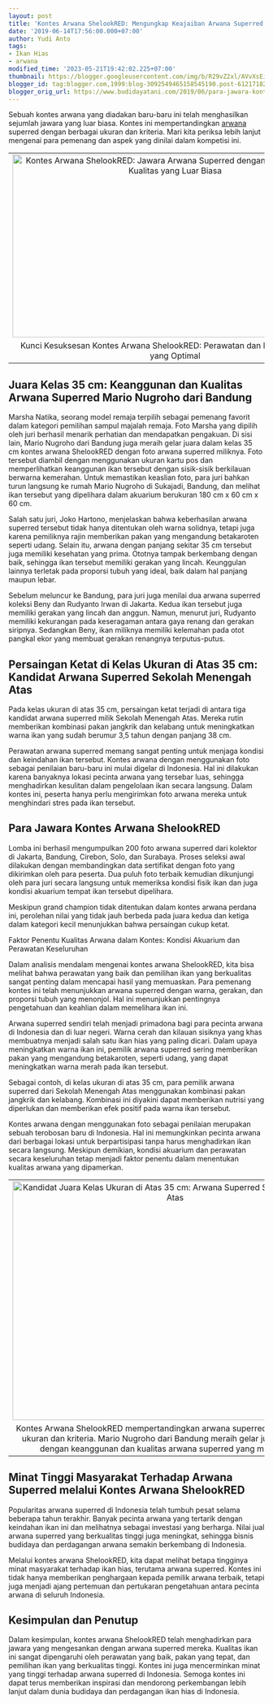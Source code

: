 ```yaml
---
layout: post
title: 'Kontes Arwana ShelookRED: Mengungkap Keajaiban Arwana Superred yang Menakjubkan!'
date: '2019-06-14T17:56:00.000+07:00'
author: Yudi Anto
tags:
- Ikan Hias
- arwana
modified_time: '2023-05-21T19:42:02.225+07:00'
thumbnail: https://blogger.googleusercontent.com/img/b/R29vZ2xl/AVvXsEi2UiEegD33SXIuBZY7s3s06sZWcakKnYn5dg9aNgjU4GCyCzMeOgjKG4GAU7jUpdB65COlKZe70oQtKYUWpfN5LA6Q4VD0hg-cmLX6z0VbRbjW1j4kLz1XiT3Vq3vXCDF33QUcK0IWCQar1vO3VM5-2pXBwlduQ2nGKM477RHBGW5PxW0PEemaS8AGEg/s72-w640-c-h360/Arwana%20ShelookRED.jpg
blogger_id: tag:blogger.com,1999:blog-3092549465158545190.post-612171822275353112
blogger_orig_url: https://www.budidayatani.com/2019/06/para-jawara-kontes-arwana-shelookred.html
---
```


<p>Sebuah kontes arwana yang diadakan baru-baru ini telah menghasilkan sejumlah jawara yang luar biasa. Kontes ini mempertandingkan <a href="https://www.budidayatani.com/search/label/arwana">arwana</a> superred dengan berbagai ukuran dan kriteria. Mari kita periksa lebih lanjut mengenai para pemenang dan aspek yang dinilai dalam kompetisi ini.</p><table align="center" cellpadding="0" cellspacing="0" class="tr-caption-container" style="margin-left: auto; margin-right: auto;"><tbody><tr><td style="text-align: center;"><a href="https://blogger.googleusercontent.com/img/b/R29vZ2xl/AVvXsEi2UiEegD33SXIuBZY7s3s06sZWcakKnYn5dg9aNgjU4GCyCzMeOgjKG4GAU7jUpdB65COlKZe70oQtKYUWpfN5LA6Q4VD0hg-cmLX6z0VbRbjW1j4kLz1XiT3Vq3vXCDF33QUcK0IWCQar1vO3VM5-2pXBwlduQ2nGKM477RHBGW5PxW0PEemaS8AGEg/s2133/Arwana%20ShelookRED.jpg" style="margin-left: auto; margin-right: auto;"><img alt="Kontes Arwana ShelookRED: Jawara Arwana Superred dengan Keanggunan dan Kualitas yang Luar Biasa" border="0" data-original-height="1200" data-original-width="2133" height="360" src="https://blogger.googleusercontent.com/img/b/R29vZ2xl/AVvXsEi2UiEegD33SXIuBZY7s3s06sZWcakKnYn5dg9aNgjU4GCyCzMeOgjKG4GAU7jUpdB65COlKZe70oQtKYUWpfN5LA6Q4VD0hg-cmLX6z0VbRbjW1j4kLz1XiT3Vq3vXCDF33QUcK0IWCQar1vO3VM5-2pXBwlduQ2nGKM477RHBGW5PxW0PEemaS8AGEg/w640-h360/Arwana%20ShelookRED.jpg" width="640" /></a></td></tr><tr><td class="tr-caption" style="text-align: center;">Kunci Kesuksesan Kontes Arwana ShelookRED: Perawatan dan Kondisi Akuarium yang Optimal</td></tr></tbody></table><h2>Juara Kelas 35 cm: Keanggunan dan Kualitas Arwana Superred Mario Nugroho dari Bandung</h2><p>Marsha Natika, seorang model remaja terpilih sebagai pemenang favorit dalam kategori pemilihan sampul majalah remaja. Foto Marsha yang dipilih oleh juri berhasil menarik perhatian dan mendapatkan pengakuan. Di sisi lain, Mario Nugroho dari Bandung juga meraih gelar juara dalam kelas 35 cm kontes arwana ShelookRED dengan foto arwana superred miliknya. Foto tersebut diambil dengan menggunakan ukuran kartu pos dan memperlihatkan keanggunan ikan tersebut dengan sisik-sisik berkilauan berwarna kemerahan. Untuk memastikan keaslian foto, para juri bahkan turun langsung ke rumah Mario Nugroho di Sukajadi, Bandung, dan melihat ikan tersebut yang dipelihara dalam akuarium berukuran 180 cm x 60 cm x 60 cm.</p><p>Salah satu juri, Joko Hartono, menjelaskan bahwa keberhasilan arwana superred tersebut tidak hanya ditentukan oleh warna solidnya, tetapi juga karena pemiliknya rajin memberikan pakan yang mengandung betakaroten seperti udang. Selain itu, arwana dengan panjang sekitar 35 cm tersebut juga memiliki kesehatan yang prima. Ototnya tampak berkembang dengan baik, sehingga ikan tersebut memiliki gerakan yang lincah. Keunggulan lainnya terletak pada proporsi tubuh yang ideal, baik dalam hal panjang maupun lebar.</p><p>Sebelum meluncur ke Bandung, para juri juga menilai dua arwana superred koleksi Beny dan Rudyanto Irwan di Jakarta. Kedua ikan tersebut juga memiliki gerakan yang lincah dan anggun. Namun, menurut juri, Rudyanto memiliki kekurangan pada keseragaman antara gaya renang dan gerakan siripnya. Sedangkan Beny, ikan miliknya memiliki kelemahan pada otot pangkal ekor yang membuat gerakan renangnya terputus-putus.</p><h2>Persaingan Ketat di Kelas Ukuran di Atas 35 cm: Kandidat Arwana Superred Sekolah Menengah Atas</h2><p>Pada kelas ukuran di atas 35 cm, persaingan ketat terjadi di antara tiga kandidat arwana superred milik Sekolah Menengah Atas. Mereka rutin memberikan kombinasi pakan jangkrik dan kelabang untuk meningkatkan warna ikan yang sudah berumur 3,5 tahun dengan panjang 38 cm.</p><p>Perawatan arwana superred memang sangat penting untuk menjaga kondisi dan keindahan ikan tersebut. Kontes arwana dengan menggunakan foto sebagai penilaian baru-baru ini mulai digelar di Indonesia. Hal ini dilakukan karena banyaknya lokasi pecinta arwana yang tersebar luas, sehingga menghadirkan kesulitan dalam pengelolaan ikan secara langsung. Dalam kontes ini, peserta hanya perlu mengirimkan foto arwana mereka untuk menghindari stres pada ikan tersebut.</p><h2>Para Jawara Kontes Arwana ShelookRED</h2><p>Lomba ini berhasil mengumpulkan 200 foto arwana superred dari kolektor di Jakarta, Bandung, Cirebon, Solo, dan Surabaya. Proses seleksi awal dilakukan dengan membandingkan data sertifikat dengan foto yang dikirimkan oleh para peserta. Dua puluh foto terbaik kemudian dikunjungi oleh para juri secara langsung untuk memeriksa kondisi fisik ikan dan juga kondisi akuarium tempat ikan tersebut dipelihara.</p><p>Meskipun grand champion tidak ditentukan dalam kontes arwana perdana ini, perolehan nilai yang tidak jauh berbeda pada juara kedua dan ketiga dalam kategori kecil menunjukkan bahwa persaingan cukup ketat.</p><p>Faktor Penentu Kualitas Arwana dalam Kontes: Kondisi Akuarium dan Perawatan Keseluruhan</p><p>Dalam analisis mendalam mengenai kontes arwana ShelookRED, kita bisa melihat bahwa perawatan yang baik dan pemilihan ikan yang berkualitas sangat penting dalam mencapai hasil yang memuaskan. Para pemenang kontes ini telah menunjukkan arwana superred dengan warna, gerakan, dan proporsi tubuh yang menonjol. Hal ini menunjukkan pentingnya pengetahuan dan keahlian dalam memelihara ikan ini.</p><p>Arwana superred sendiri telah menjadi primadona bagi para pecinta arwana di Indonesia dan di luar negeri. Warna cerah dan kilauan sisiknya yang khas membuatnya menjadi salah satu ikan hias yang paling dicari. Dalam upaya meningkatkan warna ikan ini, pemilik arwana superred sering memberikan pakan yang mengandung betakaroten, seperti udang, yang dapat meningkatkan warna merah pada ikan tersebut.</p><p>Sebagai contoh, di kelas ukuran di atas 35 cm, para pemilik arwana superred dari Sekolah Menengah Atas menggunakan kombinasi pakan jangkrik dan kelabang. Kombinasi ini diyakini dapat memberikan nutrisi yang diperlukan dan memberikan efek positif pada warna ikan tersebut.</p><p>Kontes arwana dengan menggunakan foto sebagai penilaian merupakan sebuah terobosan baru di Indonesia. Hal ini memungkinkan pecinta arwana dari berbagai lokasi untuk berpartisipasi tanpa harus menghadirkan ikan secara langsung. Meskipun demikian, kondisi akuarium dan perawatan secara keseluruhan tetap menjadi faktor penentu dalam menentukan kualitas arwana yang dipamerkan.</p><table align="center" cellpadding="0" cellspacing="0" class="tr-caption-container" style="margin-left: auto; margin-right: auto;"><tbody><tr><td style="text-align: center;"><a href="https://blogger.googleusercontent.com/img/b/R29vZ2xl/AVvXsEi90WzRAglHmQ3e24iLU1YAmtMo-n3fBiyD8AUOTKCn0mvNwsYIhRnaRTq2jkMuDqpnNU2b10q5_PelqDGKpMllj9HjC8S-P2l9KLD2g8PWRfD8FJspCnu0D5ltWijPI8CVOMN7G8Ar8TrJ2ZVW2PiUYs6j_gNfInNLVe_g7uAjNgnfJ-XE3CtMXT7NhQ/s1600/juara.jpg" style="margin-left: auto; margin-right: auto;"><img alt="Kandidat Juara Kelas Ukuran di Atas 35 cm: Arwana Superred Sekolah Menengah Atas" border="0" data-original-height="1177" data-original-width="1600" height="470" src="https://blogger.googleusercontent.com/img/b/R29vZ2xl/AVvXsEi90WzRAglHmQ3e24iLU1YAmtMo-n3fBiyD8AUOTKCn0mvNwsYIhRnaRTq2jkMuDqpnNU2b10q5_PelqDGKpMllj9HjC8S-P2l9KLD2g8PWRfD8FJspCnu0D5ltWijPI8CVOMN7G8Ar8TrJ2ZVW2PiUYs6j_gNfInNLVe_g7uAjNgnfJ-XE3CtMXT7NhQ/w640-h470/juara.jpg" width="640" /></a></td></tr><tr><td class="tr-caption" style="text-align: center;">Kontes Arwana ShelookRED mempertandingkan arwana superred dengan berbagai ukuran dan kriteria. Mario Nugroho dari Bandung meraih gelar juara kelas 35 cm dengan keanggunan dan kualitas arwana superred yang menakjubkan.</td></tr></tbody></table><h2>Minat Tinggi Masyarakat Terhadap Arwana Superred melalui Kontes Arwana ShelookRED</h2><p>Popularitas arwana superred di Indonesia telah tumbuh pesat selama beberapa tahun terakhir. Banyak pecinta arwana yang tertarik dengan keindahan ikan ini dan melihatnya sebagai investasi yang berharga. Nilai jual arwana superred yang berkualitas tinggi juga meningkat, sehingga bisnis budidaya dan perdagangan arwana semakin berkembang di Indonesia.</p><p>Melalui kontes arwana ShelookRED, kita dapat melihat betapa tingginya minat masyarakat terhadap ikan hias, terutama arwana superred. Kontes ini tidak hanya memberikan penghargaan kepada pemilik arwana terbaik, tetapi juga menjadi ajang pertemuan dan pertukaran pengetahuan antara pecinta arwana di seluruh Indonesia.</p><h2>Kesimpulan dan Penutup</h2><p>Dalam kesimpulan, kontes arwana ShelookRED telah menghadirkan para jawara yang mengesankan dengan arwana superred mereka. Kualitas ikan ini sangat dipengaruhi oleh perawatan yang baik, pakan yang tepat, dan pemilihan ikan yang berkualitas tinggi. Kontes ini juga mencerminkan minat yang tinggi terhadap arwana superred di Indonesia. Semoga kontes ini dapat terus memberikan inspirasi dan mendorong perkembangan lebih lanjut dalam dunia budidaya dan perdagangan ikan hias di Indonesia.</p>